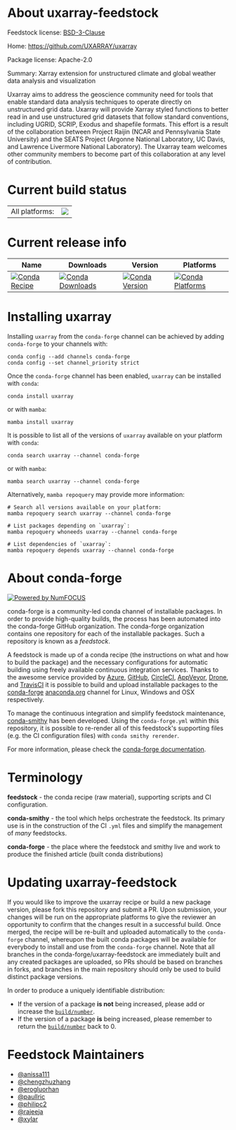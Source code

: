 About uxarray-feedstock
=======================

Feedstock license: [BSD-3-Clause](https://github.com/conda-forge/uxarray-feedstock/blob/main/LICENSE.txt)

Home: https://github.com/UXARRAY/uxarray

Package license: Apache-2.0

Summary: Xarray extension for unstructured climate and global weather data analysis and visualization

Uxarray aims to address the geoscience community need for tools that enable standard data analysis techniques to operate directly on unstructured grid data.
Uxarray will provide Xarray styled functions to better read in and use unstructured grid datasets that follow standard conventions, including UGRID, SCRIP,
Exodus and shapefile formats. This effort is a result of the collaboration between Project Raijin
(NCAR and Pennsylvania State University) and the SEATS Project (Argonne National Laboratory, UC Davis, and Lawrence Livermore National Laboratory).
The Uxarray team welcomes other community members to become part of this collaboration at any level of contribution.


Current build status
====================


<table><tr><td>All platforms:</td>
    <td>
      <a href="https://dev.azure.com/conda-forge/feedstock-builds/_build/latest?definitionId=14528&branchName=main">
        <img src="https://dev.azure.com/conda-forge/feedstock-builds/_apis/build/status/uxarray-feedstock?branchName=main">
      </a>
    </td>
  </tr>
</table>

Current release info
====================

| Name | Downloads | Version | Platforms |
| --- | --- | --- | --- |
| [![Conda Recipe](https://img.shields.io/badge/recipe-uxarray-green.svg)](https://anaconda.org/conda-forge/uxarray) | [![Conda Downloads](https://img.shields.io/conda/dn/conda-forge/uxarray.svg)](https://anaconda.org/conda-forge/uxarray) | [![Conda Version](https://img.shields.io/conda/vn/conda-forge/uxarray.svg)](https://anaconda.org/conda-forge/uxarray) | [![Conda Platforms](https://img.shields.io/conda/pn/conda-forge/uxarray.svg)](https://anaconda.org/conda-forge/uxarray) |

Installing uxarray
==================

Installing `uxarray` from the `conda-forge` channel can be achieved by adding `conda-forge` to your channels with:

```
conda config --add channels conda-forge
conda config --set channel_priority strict
```

Once the `conda-forge` channel has been enabled, `uxarray` can be installed with `conda`:

```
conda install uxarray
```

or with `mamba`:

```
mamba install uxarray
```

It is possible to list all of the versions of `uxarray` available on your platform with `conda`:

```
conda search uxarray --channel conda-forge
```

or with `mamba`:

```
mamba search uxarray --channel conda-forge
```

Alternatively, `mamba repoquery` may provide more information:

```
# Search all versions available on your platform:
mamba repoquery search uxarray --channel conda-forge

# List packages depending on `uxarray`:
mamba repoquery whoneeds uxarray --channel conda-forge

# List dependencies of `uxarray`:
mamba repoquery depends uxarray --channel conda-forge
```


About conda-forge
=================

[![Powered by
NumFOCUS](https://img.shields.io/badge/powered%20by-NumFOCUS-orange.svg?style=flat&colorA=E1523D&colorB=007D8A)](https://numfocus.org)

conda-forge is a community-led conda channel of installable packages.
In order to provide high-quality builds, the process has been automated into the
conda-forge GitHub organization. The conda-forge organization contains one repository
for each of the installable packages. Such a repository is known as a *feedstock*.

A feedstock is made up of a conda recipe (the instructions on what and how to build
the package) and the necessary configurations for automatic building using freely
available continuous integration services. Thanks to the awesome service provided by
[Azure](https://azure.microsoft.com/en-us/services/devops/), [GitHub](https://github.com/),
[CircleCI](https://circleci.com/), [AppVeyor](https://www.appveyor.com/),
[Drone](https://cloud.drone.io/welcome), and [TravisCI](https://travis-ci.com/)
it is possible to build and upload installable packages to the
[conda-forge](https://anaconda.org/conda-forge) [anaconda.org](https://anaconda.org/)
channel for Linux, Windows and OSX respectively.

To manage the continuous integration and simplify feedstock maintenance,
[conda-smithy](https://github.com/conda-forge/conda-smithy) has been developed.
Using the ``conda-forge.yml`` within this repository, it is possible to re-render all of
this feedstock's supporting files (e.g. the CI configuration files) with ``conda smithy rerender``.

For more information, please check the [conda-forge documentation](https://conda-forge.org/docs/).

Terminology
===========

**feedstock** - the conda recipe (raw material), supporting scripts and CI configuration.

**conda-smithy** - the tool which helps orchestrate the feedstock.
                   Its primary use is in the construction of the CI ``.yml`` files
                   and simplify the management of *many* feedstocks.

**conda-forge** - the place where the feedstock and smithy live and work to
                  produce the finished article (built conda distributions)


Updating uxarray-feedstock
==========================

If you would like to improve the uxarray recipe or build a new
package version, please fork this repository and submit a PR. Upon submission,
your changes will be run on the appropriate platforms to give the reviewer an
opportunity to confirm that the changes result in a successful build. Once
merged, the recipe will be re-built and uploaded automatically to the
`conda-forge` channel, whereupon the built conda packages will be available for
everybody to install and use from the `conda-forge` channel.
Note that all branches in the conda-forge/uxarray-feedstock are
immediately built and any created packages are uploaded, so PRs should be based
on branches in forks, and branches in the main repository should only be used to
build distinct package versions.

In order to produce a uniquely identifiable distribution:
 * If the version of a package **is not** being increased, please add or increase
   the [``build/number``](https://docs.conda.io/projects/conda-build/en/latest/resources/define-metadata.html#build-number-and-string).
 * If the version of a package **is** being increased, please remember to return
   the [``build/number``](https://docs.conda.io/projects/conda-build/en/latest/resources/define-metadata.html#build-number-and-string)
   back to 0.

Feedstock Maintainers
=====================

* [@anissa111](https://github.com/anissa111/)
* [@chengzhuzhang](https://github.com/chengzhuzhang/)
* [@erogluorhan](https://github.com/erogluorhan/)
* [@paullric](https://github.com/paullric/)
* [@philipc2](https://github.com/philipc2/)
* [@rajeeja](https://github.com/rajeeja/)
* [@xylar](https://github.com/xylar/)


